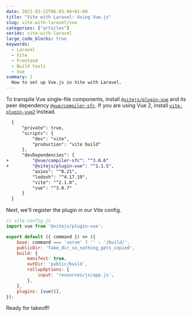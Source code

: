 ```yaml
---
date: 2021-03-22T06:03:00+01:00
title: "Vite with Laravel: Using Vue.js"
slug: vite-with-laravel/vue
categories: ["articles"]
series: vite-with-laravel
large_code_blocks: true
keywords:
  - Laravel
  - Vite
  - Frontend
  - Build tools
  - Vue
summary: |
  How to set up Vue.js in Vite with Laravel.
---
```


To transpile Vue single-file components, install [`@vitejs/plugin-vue`](https://github.com/vitejs/vite/tree/main/packages/plugin-vue) and its peer dependency [`@vue/compiler-sfc`](https://github.com/vuejs/vue-next/tree/master/packages/compiler-sfc). If you are using Vue 2, install [`vite-plugin-vue2`](https://github.com/underfin/vite-plugin-vue2) instead.

```diff
  {
      "private": true,
      "scripts": {
          "dev": "vite",
          "production": "vite build"
      },
      "devDependencies": {
+         "@vue/compiler-sfc": "^3.0.6"
+         "@vitejs/plugin-vue": "^1.1.5",
          "axios": "^0.21",
          "lodash": "^4.17.19",
          "vite": "^2.1.0",
          "vue": "^3.0.7"
      }
  }
```

Next, we'll register the plugin in our Vite config.

```js {hl_lines=["2", "14"]}
// vite.config.js
import vue from '@vitejs/plugin-vue';

export default ({ command }) => ({
    base: command === 'serve' ? '' : '/build/',
    publicDir: 'fake_dir_so_nothing_gets_copied',
    build: {
        manifest: true,
        outDir: 'public/build',
        rollupOptions: {
            input: 'resources/js/app.js',
        },
    },
    plugins: [vue()],
});
```

Ready for takeoff!
